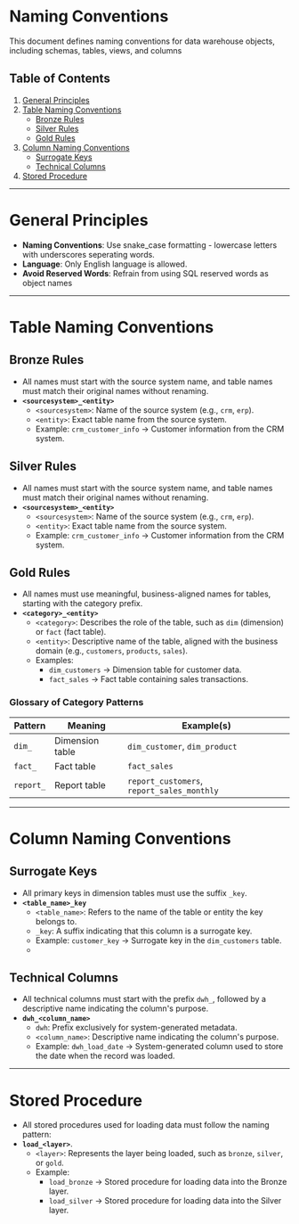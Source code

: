 # Naming Conventions

This document defines naming conventions for data warehouse objects, including schemas, tables, views, and columns

## Table of Contents

1. [General Principles](#General-Principles)
2. [Table Naming Conventions](#Table-Naming-Conventions)
     - [Bronze Rules](#Bronze-Rules)
     - [Silver Rules](#Silver-Rules)
     - [Gold Rules](#Gold-Rules)
3. [Column Naming Conventions](#Column-Naming-Conventions)
     - [Surrogate Keys](#Surrogate-Keys)
     - [Technical Columns](#Technical-Columns)
4. [Stored Procedure](#Stored-Procedure)

---

# General Principles 

- **Naming Conventions**: Use snake_case formatting - lowercase letters with underscores seperating words.
- **Language**: Only English language is allowed.
- **Avoid Reserved Words**: Refrain from using SQL reserved words as object names

---

# Table Naming Conventions

## Bronze Rules

- All names must start with the source system name, and table names must match their original names without renaming.
- **`<sourcesystem>_<entity>`**
  - `<sourcesystem>`: Name of the source system (e.g., `crm`, `erp`).
  - `<entity>`: Exact table name from the source system.
  - Example: `crm_customer_info` → Customer information from the CRM system.
 
## Silver Rules
- All names must start with the source system name, and table names must match their original names without renaming.
- **`<sourcesystem>_<entity>`**
   - `<sourcesystem>`: Name of the source system (e.g., `crm`, `erp`).
   - `<entity>`: Exact table name from the source system.
   - Example: `crm_customer_info` → Customer information from the CRM system.

## Gold Rules
- All names must use meaningful, business-aligned names for tables, starting with the category prefix.
- **`<category>_<entity>`**
   - `<category>`: Describes the role of the table, such as `dim` (dimension) or `fact` (fact table).
   - `<entity>`: Descriptive name of the table, aligned with the business domain (e.g., `customers`, `products`, `sales`).
   - Examples:
     - `dim_customers` → Dimension table for customer data.
     - `fact_sales` → Fact table containing sales transactions.

### Glossary of Category Patterns
| Pattern	| Meaning	| Example(s) |
|--- | --- | --- | 
| `dim_` | Dimension table |	`dim_customer`, `dim_product` |
| `fact_` | Fact table | `fact_sales` |
| `report_` | Report table | `report_customers`, `report_sales_monthly` |

---

# Column Naming Conventions

## Surrogate Keys
- All primary keys in dimension tables must use the suffix `_key`.
- **`<table_name>_key`**
  - `<table_name>`: Refers to the name of the table or entity the key belongs to.
  - `_key`: A suffix indicating that this column is a surrogate key.
  - Example: `customer_key` → Surrogate key in the `dim_customers` table.
  - 
## Technical Columns
- All technical columns must start with the prefix `dwh_`, followed by a descriptive name indicating the column's purpose.
- **`dwh_<column_name>`**
  - `dwh`: Prefix exclusively for system-generated metadata.
  - `<column_name>`: Descriptive name indicating the column's purpose.
  - Example: `dwh_load_date` → System-generated column used to store the date when the record was loaded.

---

# Stored Procedure
- All stored procedures used for loading data must follow the naming pattern:
- **`load_<layer>`**.
  - `<layer>`: Represents the layer being loaded, such as `bronze`, `silver`, or `gold`.
  - Example:
    - `load_bronze` → Stored procedure for loading data into the Bronze layer.
    - `load_silver` → Stored procedure for loading data into the Silver layer.
